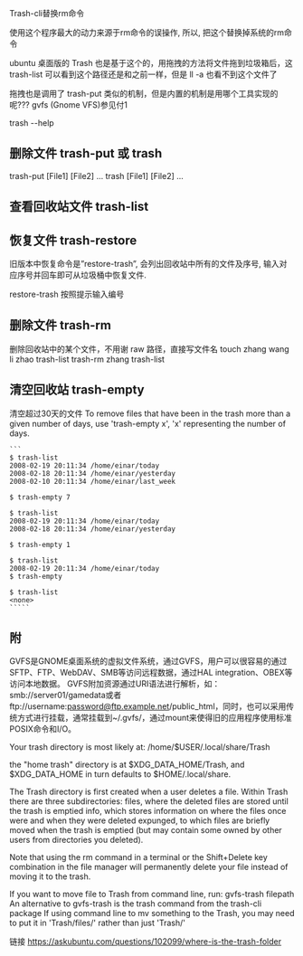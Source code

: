 Trash-cli替换rm命令

使用这个程序最大的动力来源于rm命令的误操作, 所以, 把这个替换掉系统的rm命令

ubuntu 桌面版的 Trash 也是基于这个的，用拖拽的方法将文件拖到垃圾箱后，这trash-list 可以看到这个路径还是和之前一样，但是 ll -a 也看不到这个文件了

拖拽也是调用了 trash-put 类似的机制，但是内置的机制是用哪个工具实现的呢??? gvfs (Gnome VFS)参见付1

trash --help

## 删除文件 trash-put 或 trash 
trash-put [File1] [File2] ...
trash [File1] [File2] ...


## 查看回收站文件 trash-list

## 恢复文件 trash-restore
旧版本中恢复命令是”restore-trash”, 会列出回收站中所有的文件及序号, 输入对应序号并回车即可从垃圾桶中恢复文件.

restore-trash
按照提示输入编号

## 删除文件 trash-rm
删除回收站中的某个文件，不用谢 raw 路径，直接写文件名
touch zhang wang li zhao
trash-list
trash-rm zhang
trash-list


## 清空回收站 trash-empty

清空超过30天的文件
To remove files that have been in the trash more than a given number of days, use 'trash-empty x', 'x' representing the number of days.

    ```
    $ trash-list
    2008-02-19 20:11:34 /home/einar/today
    2008-02-18 20:11:34 /home/einar/yesterday
    2008-02-10 20:11:34 /home/einar/last_week

    $ trash-empty 7

    $ trash-list
    2008-02-19 20:11:34 /home/einar/today
    2008-02-18 20:11:34 /home/einar/yesterday

    $ trash-empty 1

    $ trash-list
    2008-02-19 20:11:34 /home/einar/today
    $ trash-empty

    $ trash-list
    <none>
    `````


## 附
GVFS是GNOME桌面系统的虚拟文件系统，通过GVFS，用户可以很容易的通过SFTP、FTP、WebDAV、SMB等访问远程数据，通过HAL integration、OBEX等访问本地数据。
GVFS附加资源通过URI语法进行解析，如：smb://server01/gamedata或者ftp://username:password@ftp.example.net/public_html，同时，也可以采用传统方式进行挂载，通常挂载到~/.gvfs/，通过mount来使得旧的应用程序使用标准POSIX命令和I/O。

Your trash directory is most likely at:
    /home/$USER/.local/share/Trash

the "home trash" directory is at $XDG_DATA_HOME/Trash, and $XDG_DATA_HOME in turn defaults to $HOME/.local/share.

The Trash directory is first created when a user deletes a file. 
Within Trash there are three subdirectories:
    files, where the deleted files are stored until the trash is emptied
    info, which stores information on where the files once were and when they were deleted
    expunged, to which files are briefly moved when the trash is emptied (but may contain some owned by other users from directories you deleted).

Note that using the rm command in a terminal or the Shift+Delete key combination in the file manager will permanently delete your file instead of moving it to the trash.


If you want to move file to Trash from command line, run: gvfs-trash filepath
An alternative to gvfs-trash is the trash command from the trash-cli package
If using command line to mv something to the Trash, you may need to put it in 'Trash/files/' rather than just 'Trash/'

链接
https://askubuntu.com/questions/102099/where-is-the-trash-folder
````
